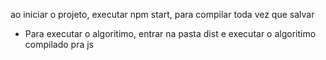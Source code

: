 ao iniciar o projeto, executar
npm start, para compilar toda vez que salvar

- Para executar o algoritimo, entrar na pasta dist e executar o algoritimo compilado pra js
